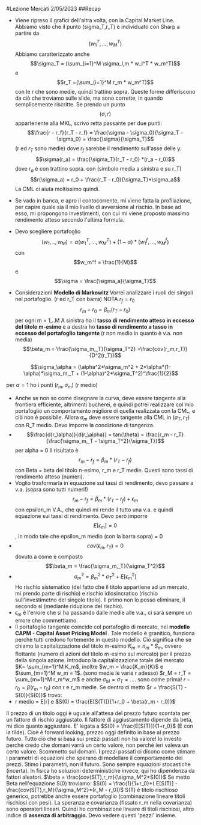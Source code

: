 #Lezione Mercati 2/05/2023
##Recap
* Viene ripreso il grafici dell'altra volta, con la Capital Market Line. Abbiamo visto che il punto (sigma_T,r_T) è individuato con Sharp a partire da $$(w_1^T,...,w_M^T)$$
Abbiamo caratterizzato anche $$\sigma_T = (\sum_{i=1}^M \sigma_l,m * w_l^T * w_m^T)$$ e $$r_T =(\sum_{i=1}^M r_m * w_m^T)$$ con le r che sono medie, quindi trattino sopra.
Queste forme differiscono da ciò che troviamo sulle slide, ma sono corrette, in quando semplicemente riscritte.
Se prendo un punto $$(\sigma,r)$$ appartenente alla MKL, scrivo retta passante per due punti:
$$\frac{r - r_f}{r_T - r_f} = \frac{\sigma - \sigma_0}{\sigma_T - \sigma_0} = \frac{\sigma}{\sigma_T}$$ (r ed $r_T$ sono medie)
dove $r_f$ sarebbe il rendimento sull'asse delle y.
$$\sigma(r_a) =  \frac{\sigma_T}{r_T - r_0} *(r_a - r_0)$$
dove $r_a$ è con trattino sopra.
con (simbolo media a sinistra e su r_T) $$r(\sigma_a) = r_0 + \frac{r_T - r_0}{\sigma_T}*\sigma_a$$
La CML ci aiuta moltissimo quindi.

* Se vado in banca, e apro il contocorrente, mi viene fatta la profilazione, per capire quale sia il mio livello di avversione al rischio. In base ad esso, mi propongono investimenti, con cui mi viene proposto massimo rendimento atteso secondo l'ultima formula.
* Devo scegliere portafoglio $$(w_1,..,w_M) = \alpha(w_1^T,...,w_M^T) + (1-\alpha)*(w_1^f,...,w_M^f)$$
con $$w_m^f = \frac{1}{M}$$ e $$\sigma = \frac{\sigma_a}{\sigma_T}$$
* Considerazioni <b>Modello di Markowitz </b>
Vorrei analizzare i ruoli dei singoli nel portafoglio.
(r ed r_T con barra) NOTA $r_f = r_0$
$$r_m - r_0 = \beta_m(r_T - r_0)$$ per ogni m = 1,..M
A sinistra ho il <b>tasso di rendimento atteso in eccesso del titolo m-esimo </b> e a destra ho <b> tasso di rendimento a tasso in eccesso del portafoglio tangente </b>
(r non medio in quanto è v.a. non media)
$$\beta_m = \frac{\sigma_m,_T}{\sigma_T^2} =\frac{cov(r_m,r_T)}{D^2(r_T)}$$

$$\sigma_\alpha = (\alpha^2*\sigma_m^2 + 2*\alpha*(1-\alpha)*\sigma_m,_T + (1-\alpha)^2*\sigma_T^2)^\frac{1}{2}$$

per $\alpha=1$ ho i punti $(r_m,\sigma_m)$ (r medio)

* Anche se non so come disegnare la curva, deve essere tangente alla frontiera efficiente, altrimenti bucherei, e quindi potrei realizzare col mio portafoglio un comportamento migliore di quella realizzata con la CML, e ciò non è possibile.
Allora $\sigma_m$ deve essere tangente alla CML in $(\sigma_T, r_T)$ con R_T medio.
Devo imporre la condizione di tangenza.
* $$\frac{d(r_\alpha)}{d(r_\alpha)} = tan(\theta) = \frac{r_m - r_T}{\frac{\sigma_m,_T - \sigma_T^2}{\sigma_T}}$$ per alpha = 0
Il risultato è $$r_m - r_f = \beta_m*(r_T - r_f)$$
con Beta = beta del titolo n-esimo, r_m e r_T medie.
Questi sono tassi di rendimento atteso (numeri).
* Voglio trasformarla in equazione sui tassi di rendimento, devo passare a v.a. (sopra sono tutti numeri!)
$$r_m - r_f = \beta_m*(r_T - r_f) + \epsilon_m$$
con epsilon_m V.A., che quindi mi rende il tutto una v.a. e quindi equazione sui tassi di rendimento. Devo però imporre
$$E[\epsilon_m] = 0$$, in modo tale che epsilon_m medio (con la barra sopra) = 0 
* $$cov(\epsilon_m,r_T) = 0$$ dovuto a come è composto $$\beta_m = \frac{\sigma_m,_T}{\sigma_T^2}$$
* $$\sigma_m^2 = \beta_m^2 *\sigma_T^2 + E[\epsilon_m^2]$$
Ho rischio sistematico (del fatto che il titolo appartiene ad un mercato, mi prendo parte di rischio) e rischio idiosincratico (rischio sull'investimetno del singolo titolo). Il primo non lo posso eliminare, il secondo sì (mediante riduzione del rischio).
* $\epsilon_m$ è l'errore che si ha passando dalle medie alle v.a., ci sarà sempre un errore che commettiamo.
* Il portafoglio tangente coincide col portafoglio di mercato, nel <b>modello CAPM - Capital Asset Pricing Model </b>. Tale modello è granitico, funziona perchè tutti credono fortemente in questo modello. Ciò significa che se chiamo la capitalizzazione del titolo m-esimo $K_m = n_m * S_m$, ovvero flottante (numero di azioni del titolo m-esimo sul mercato) per il prezzo della singola azione. Introduco la capitalizzazione totale del mercato $K= \sum_{m=1}^M K_m$, inoltre $w_m = \frac{K_m}{K}$ e $\sum_{m=1}^M w_m = 1$.
(sono medie le varie r adesso)
$r_M = r_T = \sum_{m=1}^M r_m*w_m$ e anche $\sigma_M = \sigma_T =....$ sono come prima!
$r - r_0 = \beta(r_m - r_0)$ con r e r_m medie.
Se dentro ci metto $r = \frac{S(T) - S(0)}{S(0)}$ trovo:
* r medio = E[r] e $S(0) = \frac{E[S(T)]}{1+r_0 + \beta(r_m - r_0)}$

Il prezzo di un titolo oggi è uguale all'attesa del prezzo futuro scontata per un fattore di rischio aggiustato. Il fattore di aggiustamento dipende da beta, mi dice quanto aggiustare.
E' legata a $S(0) = \frac{E[S(T)]}{1+r_0}$ (E con la tilde).
Cioè è forward looking, prezzo oggi definito in base al prezzo futuro. Tutto ciò che si basa sui prezzi passati non ha valore!
Io investo perchè credo che domani varrà un certo valore, non perchè ieri valeva un certo valore. Scommetto sul domani.
I prezzi passati ci dicono come stimare i parametri di equazioni che sperano di modellare il comportamento dei prezzi. Stimo i parametri, non il futuro. Sono sempre equazioni stocastiche (incerta). In fisica ho soluzioni deterministiche invece, qui ho dipendenza da fattori aleatori.
$\beta = \frac{cov(S(T),r_m}{\sigma_M^2*S(0)}$
Se metto Beta nell'equazione S(0) troviamo:
$S(0) = \frac{1}{1+r_0}*( E[S(T)] - \frac{cov(S(T),r_M}{\sigma_M^2}*(r_M - r_0))$
S(T) è titolo rischioso generico, potrebbe anche essere portafoglio (combinazione lineare titoli rischiosi con pesi). La speranza e covarianza (fissato r_m nella covarianza) sono operatori lineari. Quindi ho combinazione lineare di titoli rischiosi, altro indice di <b> assenza di arbitraggio. </b> Devo vedere questi 'pezzi' insieme.






















